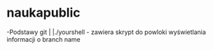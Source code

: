 # naukapublic
-Podstawy git
|
|./yourshell - zawiera skrypt do powloki wyświetlania informacji o branch name <branch>

